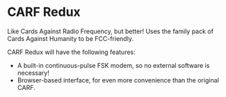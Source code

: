 # CARF Redux
Like Cards Against Radio Frequency, but better! Uses the family pack of Cards Against Humanity to be FCC-friendly.

CARF Redux will have the following features:
- A built-in continuous-pulse FSK modem, so no external software is necessary!
- Browser-based interface, for even more convenience than the original CARF.